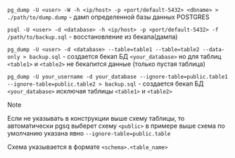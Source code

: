 `pg_dump -U <user> -W -h <ip/host> -p <port/default-5432> <dbname> > ./path/to/dump.dump` - дамп определенной базы данных POSTGRES

`psql -U <user> -d <database> -h <ip/host> -p <port/default-5432> -f /path/to/backup.sql` - восстановление из бекапа(дампа)

`pg_dump -U <user> -d <database> --table=table1 --table=table2 --data-only > backup.sql` - создается бекап БД `<your_database>` но для таблиц `<table1>` и `<table2>` не бекапится данные (только пустая таблица)

`pg_dump -U your_username -d your_database --ignore-table=public.table1 --ignore-table=public.table2 > backup.sql` - создается бекап БД `<your_database>` исключая таблицы `<table1>` и `<table2>`

>[!NOTE]
>Если не указывать в конструкции выше схему таблицы, то автоматически pgsq выберет схему `<public>` в примере выше схема по умолчанию указана явно `--ignore-table=public.table`
>
>Схема указывается в формате `<schema>.<table_name>`
